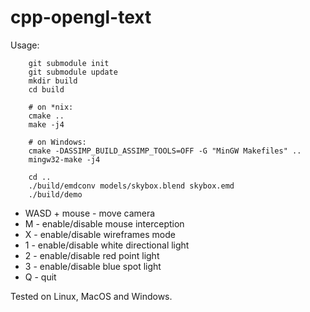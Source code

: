 # cpp-opengl-text

Usage:

```
    git submodule init
    git submodule update
    mkdir build
    cd build

    # on *nix:
    cmake ..
    make -j4

    # on Windows:
    cmake -DASSIMP_BUILD_ASSIMP_TOOLS=OFF -G "MinGW Makefiles" ..
    mingw32-make -j4

    cd ..
    ./build/emdconv models/skybox.blend skybox.emd
    ./build/demo
```

* WASD + mouse - move camera
* M - enable/disable mouse interception
* X - enable/disable wireframes mode
* 1 - enable/disable white directional light
* 2 - enable/disable red point light
* 3 - enable/disable blue spot light
* Q - quit

Tested on Linux, MacOS and Windows.
